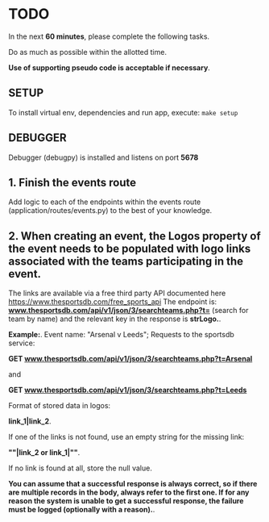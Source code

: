 # TODO
In the next **60 minutes**, please complete the following tasks.

Do as much as possible within the allotted time.

**Use of supporting pseudo code is acceptable if necessary**.

## SETUP
To install virtual env, dependencies and run app, execute:
```make setup```

## DEBUGGER
Debugger (debugpy) is installed and listens on port **5678**

## 1. Finish the events route
Add logic to each of the endpoints within the events route (application/routes/events.py) to the best of your knowledge.

## 2. When creating an event, the Logos property of the event needs to be populated with logo links associated with the teams participating in the event.

The links are available via a free third party API documented here https://www.thesportsdb.com/free_sports_api
The endpoint is: **www.thesportsdb.com/api/v1/json/3/searchteams.php?t=<QUERY>** (search for team by name) and the relevant key in the response is **strLogo.**.

**Example:**.
Event name: "Arsenal v Leeds";
Requests to the sportsdb service:

**GET www.thesportsdb.com/api/v1/json/3/searchteams.php?t=Arsenal**

and

**GET www.thesportsdb.com/api/v1/json/3/searchteams.php?t=Leeds**

Format of stored data in logos: 

**link_1|link_2**.

If one of the links is not found, use an empty string for the missing link:

**""|link_2 or link_1|""**.

If no link is found at all, store the null value.

**You can assume that a successful response is always correct, so if there are multiple records in the body, always refer to the first one.
If for any reason the system is unable to get a successful response, the failure must be logged (optionally with a reason).**.
